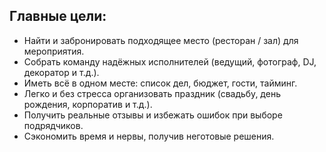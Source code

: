 ## Главные цели:

- Найти и забронировать подходящее место (ресторан / зал) для мероприятия.
- Собрать команду надёжных исполнителей (ведущий, фотограф, DJ, декоратор и т.д.).
- Иметь всё в одном месте: список дел, бюджет, гости, тайминг.
- Легко и без стресса организовать праздник (свадьбу, день рождения, корпоратив и т.д.).
- Получить реальные отзывы и избежать ошибок при выборе подрядчиков.
- Сэкономить время и нервы, получив неготовые решения.
